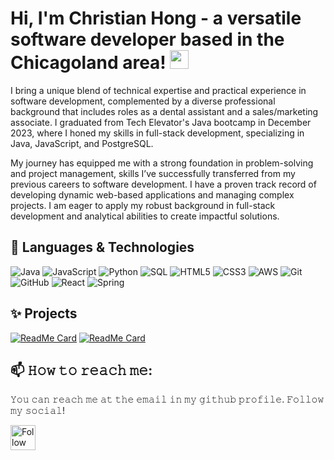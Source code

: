# Hi, I'm Christian Hong - a versatile software developer based in the Chicagoland area! <img src="https://raw.githubusercontent.com/MartinHeinz/MartinHeinz/master/wave.gif" width="30px" height="30px" />

I bring a unique blend of technical expertise and practical experience in software development, complemented by a diverse professional background that includes roles as a dental assistant and a sales/marketing associate. I graduated from Tech Elevator's Java bootcamp in December 2023, where I honed my skills in full-stack development, specializing in Java, JavaScript, and PostgreSQL.

My journey has equipped me with a strong foundation in problem-solving and project management, skills I’ve successfully transferred from my previous careers to software development. I have a proven track record of developing dynamic web-based applications and managing complex projects. I am eager to apply my robust background in full-stack development and analytical abilities to create impactful solutions.

## 🔧 Languages & Technologies
![Java](https://img.shields.io/badge/-Java-000?&logo=Java&logoColor=007396)
![JavaScript](https://img.shields.io/badge/-JavaScript-000?&logo=JavaScript)
![Python](https://img.shields.io/badge/-Python-000?&logo=Python)
![SQL](https://img.shields.io/badge/-SQL-000?&logo=MySQL)
![HTML5](https://img.shields.io/badge/-HTML5-E34F26?style=flat-square&logo=html5&logoColor=white)
![CSS3](https://img.shields.io/badge/-CSS3-1572B6?style=flat-square&logo=css3)
![AWS](https://img.shields.io/badge/-AWS-000?&logo=Amazon-AWS&logoColor=F90)
![Git](https://img.shields.io/badge/-Git-black?style=flat-square&logo=git)
![GitHub](https://img.shields.io/badge/-GitHub-181717?style=flat-square&logo=github)
![React](https://img.shields.io/badge/-React-000?&logo=React)
![Spring](https://img.shields.io/badge/-Spring-000?&logo=Spring)

## ✨ Projects
[![ReadMe Card](https://github-readme-stats.vercel.app/api/pin/?username=ChristianHong&repo=Workout-Companion)](https://github.com/ChristianHong/Workout-Companion)
[![ReadMe Card](https://github-readme-stats.vercel.app/api/pin/?username=ChristianHong&repo=BasketballSimulatorProject)](https://github.com/ChristianHong/BasketballSimulatorProject)

## 📫 𝙷𝚘𝚠 𝚝𝚘 𝚛𝚎𝚊𝚌𝚑 𝚖𝚎:
𝚈𝚘𝚞 𝚌𝚊𝚗 𝚛𝚎𝚊𝚌𝚑 𝚖𝚎 𝚊𝚝 𝚝𝚑𝚎 𝚎𝚖𝚊𝚒𝚕 𝚒𝚗 𝚖𝚢 𝚐𝚒𝚝𝚑𝚞𝚋 𝚙𝚛𝚘𝚏𝚒𝚕𝚎. 𝙵𝚘𝚕𝚕𝚘𝚠 𝚖𝚢 𝚜𝚘𝚌𝚒𝚊𝚕!

[<img src="https://raw.githubusercontent.com/Raymo111/Raymo111/master/socials/linkedin.png" height="40em" align="center" alt="Follow ChristianHong on LinkedIn" title="Follow ChristianHong on LinkedIn"/>](https://linkedin.com/in/christianhong1)



<!--
**ChristianHong/ChristianHong** is a ✨ _special_ ✨ repository because its `README.md` (this file) appears on your GitHub profile.

Here are some ideas to get you started:

- 🔭 I’m currently working on ...
- 🌱 I’m currently learning ...
- 👯 I’m looking to collaborate on ...
- 🤔 I’m looking for help with ...
- 💬 Ask me about ...
- 📫 How to reach me: ...
- 😄 Pronouns: ...
- ⚡ Fun fact: ...
-->
